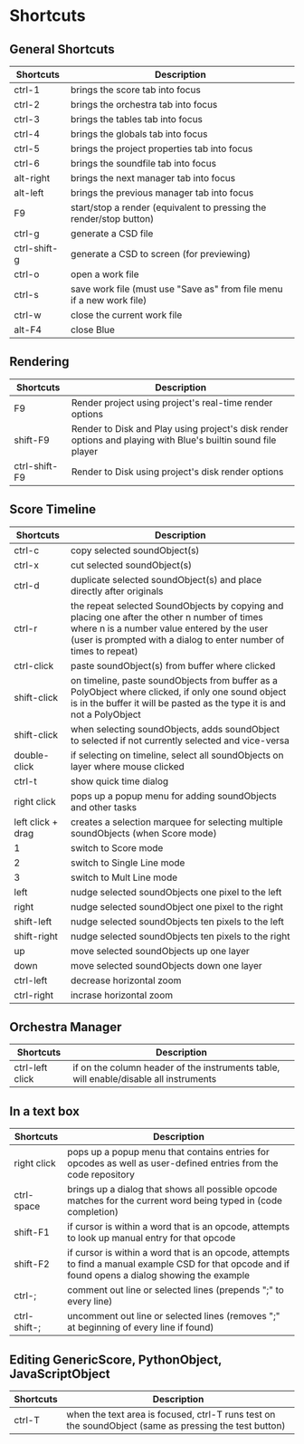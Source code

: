 # Shortcuts

## General Shortcuts

| Shortcuts    | Description                                                           |
| ------------ | --------------------------------------------------------------------- |
| ctrl-1       | brings the score tab into focus                                       |
| ctrl-2       | brings the orchestra tab into focus                                   |
| ctrl-3       | brings the tables tab into focus                                      |
| ctrl-4       | brings the globals tab into focus                                     |
| ctrl-5       | brings the project properties tab into focus                          |
| ctrl-6       | brings the soundfile tab into focus                                   |
| alt-right    | brings the next manager tab into focus                                |
| alt-left     | brings the previous manager tab into focus                            |
| F9           | start/stop a render (equivalent to pressing the render/stop button)   |
| ctrl-g       | generate a CSD file                                                   |
| ctrl-shift-g | generate a CSD to screen (for previewing)                             |
| ctrl-o       | open a work file                                                      |
| ctrl-s       | save work file (must use "Save as" from file menu if a new work file) |
| ctrl-w       | close the current work file                                           |
| alt-F4       | close Blue                                                            |

## Rendering

| Shortcuts     | Description                                                                                                   |
| ------------- | ------------------------------------------------------------------------------------------------------------- |
| F9            | Render project using project's real-time render options                                                       |
| shift-F9      | Render to Disk and Play using project's disk render options and playing with Blue's builtin sound file player |
| ctrl-shift-F9 | Render to Disk using project's disk render options                                                            |


## Score Timeline

| Shortcuts         | Description                                                                                                                                                                                                     |
| ----------------- | --------------------------------------------------------------------------------------------------------------------------------------------------------------------------------------------------------------- |
| ctrl-c            | copy selected soundObject(s)                                                                                                                                                                                    |
| ctrl-x            | cut selected soundObject(s)                                                                                                                                                                                     |
| ctrl-d            | duplicate selected soundObject(s) and place directly after originals                                                                                                                                            |
| ctrl-r            | the repeat selected SoundObjects by copying and placing one after the other n number of times where n is a number value entered by the user (user is prompted with a dialog to enter number of times to repeat) |
| ctrl-click        | paste soundObject(s) from buffer where clicked                                                                                                                                                                  |
| shift-click       | on timeline, paste soundObjects from buffer as a PolyObject where clicked, if only one sound object is in the buffer it will be pasted as the type it is and not a PolyObject                                   |
| shift-click       | when selecting soundObjects, adds soundObject to selected if not currently selected and vice-versa                                                                                                              |
| double-click      | if selecting on timeline, select all soundObjects on layer where mouse clicked                                                                                                                                  |
| ctrl-t            | show quick time dialog                                                                                                                                                                                          |
| right click       | pops up a popup menu for adding soundObjects and other tasks                                                                                                                                                    |
| left click + drag | creates a selection marquee for selecting multiple soundObjects (when Score mode)                                                                                                                               |
| 1                 | switch to Score mode                                                                                                                                                                                            |
| 2                 | switch to Single Line mode                                                                                                                                                                                      |
| 3                 | switch to Mult Line mode                                                                                                                                                                                        |
| left              | nudge selected soundObjects one pixel to the left                                                                                                                                                               |
| right             | nudge selected soundObject one pixel to the right                                                                                                                                                               |
| shift-left        | nudge selected soundObjects ten pixels to the left                                                                                                                                                              |
| shift-right       | nudge selected soundObjects ten pixels to the right                                                                                                                                                             |
| up                | move selected soundObjects up one layer                                                                                                                                                                         |
| down              | move selected soundObjects down one layer                                                                                                                                                                       |
| ctrl-left         | decrease horizontal zoom                                                                                                                                                                                        |
| ctrl-right        | incrase horizontal zoom                                                                                                                                                                                         |

##  Orchestra Manager


| Shortcuts       | Description                                                                           |
| --------------- | ------------------------------------------------------------------------------------- |
| ctrl-left click | if on the column header of the instruments table, will enable/disable all instruments |


## In a text box

| Shortcuts    | Description                                                                                                                                         |
| ------------ | --------------------------------------------------------------------------------------------------------------------------------------------------- |
| right click  | pops up a popup menu that contains entries for opcodes as well as user-defined entries from the code repository                                     |
| ctrl-space   | brings up a dialog that shows all possible opcode matches for the current word being typed in (code completion)                                     |
| shift-F1     | if cursor is within a word that is an opcode, attempts to look up manual entry for that opcode                                                      |
| shift-F2     | if cursor is within a word that is an opcode, attempts to find a manual example CSD for that opcode and if found opens a dialog showing the example |
| ctrl-;       | comment out line or selected lines (prepends ";" to every line)                                                                                     |
| ctrl-shift-; | uncomment out line or selected lines (removes ";" at beginning of every line if found)                                                              |

## Editing GenericScore, PythonObject, JavaScriptObject


| Shortcuts | Description                                                                                           |
| --------- | ----------------------------------------------------------------------------------------------------- |
| ctrl-T    | when the text area is focused, ctrl-T runs test on the soundObject (same as pressing the test button) |

